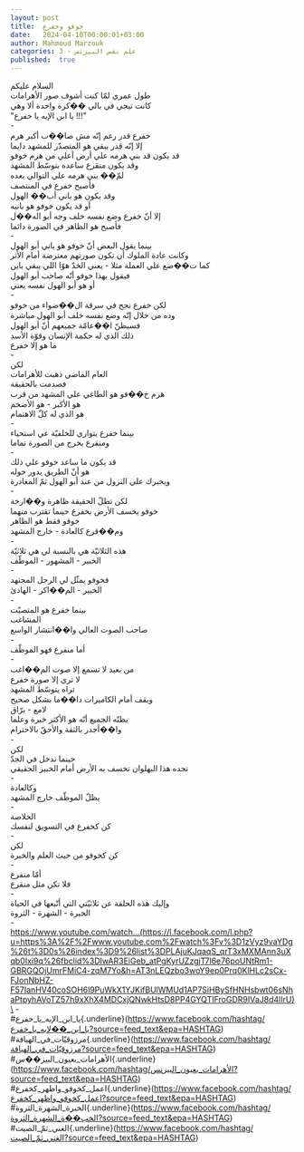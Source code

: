 ```yaml
---
layout: post
title:  خوفو وخفرع
date:   2024-04-10T00:00:01+03:00
author: Mahmoud Marzouk
categories: 3 - علم نفس البيزنس
published:  true
---
```

السلام عليكم\
طول عمري لمّا كنت أشوف صور الأهرامات\
كانت تيجي في بالي ��كرة واحدة ألا وهي\
\"يا ابن الإيه يا خفرع !!!\"\
-\
خفرع قدر رغم إنّه مش صا��ب أكبر هرم\
إلا إنّه قدر يبقي هو المتصدّر للمشهد دايما\
قد يكون قد بني هرمه علي أرض أعلي من هرم خوفو\
وقد يكون منقرع ساعده بتوسّط المشهد\
لمّ�� بني هرمه علي التوالي بعده\
فأصبح خفرع في المنتصف\
وقد يكون هو باني أب�� الهول\
أو قد يكون خوفو هو بانيه\
إلا أنّ خفرع وضع نفسه خلف وجه أبو اله��ل\
فأصبح هو الظاهر في الصورة دائما\
-\
بينما يقول البعض أنّ خوفو هو باني أبو الهول\
وكانت عادة الملوك أن تكون صورتهم معترضة أمام الأثر\
كما ت��ضع علي العملة مثلا - يعني الخدّ هوّا اللي يبقي باين\
فيقول بهذا خوفو أنّه صاحب أبو الهول\
أو هو أبو الهول نفسه يعني\
-\
لكن خفرع نجح في سرقة ال��ضواء من خوفو\
وده من خلال إنّه وضع نفسه خلف أبو الهول مباشرة\
فسيظنّ ا��عامّة جميعهم أنّ أبو الهول\
ذلك الذي له حكمة الإنسان وقوّة الأسد\
ما هو إلا خفرع\
-\
لكن\
العام الماضي ذهبت للأهرامات\
فصدمت بالحقيقة\
هرم خ��فو هو الطاغي علي المشهد من قرب\
هو الأكبر - هو الأضخم\
هو الذي له كلّ الاهتمام\
-\
بينما خفرع يتواري للخلفيّة عي استحياء\
ومنقرع يخرج من الصورة تماما\
-\
قد يكون ما ساعد خوفو علي ذلك\
هو أنّ الطريق يدور حوله\
ويجبرك علي النزول من عند أبو الهول ثمّ المغادرة\
-\
لكن تظلّ الحقيقة ظاهرة و��ارخة\
خوفو يخسف الأرض بخفرع حينما تقترب منهما\
خوفو فقط هو الظاهر\
وم��قرع كالعادة - خارج المشهد\
-\
هذه الثلاثيّة هي بالنسبة لي هي ثلاثيّة\
الخبير - المشهور - الموظّف\
-\
فخوفو يمثّل لي الرجل المجتهد\
الخبير - الم��اكر - الهادئ\
-\
بينما خفرع هو المتصيّت\
المشاغب\
صاحب الصوت العالي وا��انتشار الواسع\
-\
أما منقرع فهو الموظّف\
-\
من بعيد لا تسمع إلا صوت الم��اغب\
لا تري إلا صورة خفرع\
تراه يتوسّط المشهد\
ويقف أمام الكاميرات دا��ما بشكل صحيح\
لامع - برّاق\
يظنّه الجميع أنّه هو الأكثر خبرة وعلما\
وا��أجدر بالثقة والأحقّ بالاحترام\
-\
لكن\
حينما ندخل في الجدّ\
تجده هذا البهلوان تخسف به الأرض أمام الخبير الحقيقي\
-\
وكالعادة\
يظلّ الموظّف خارج المشهد\
-\
الخلاصة\
كن كخفرع في التسويق لنفسك\
-\
لكن\
كن كخوفو من حيث العلم والخبرة\
-\
أمّا منقرع\
فلا تكن مثل منقرع\
-\
وإليك هذه الحلقة عن ثلاثيّتي التي أتّبعها في الحياة\
الخبرة - الشهرة - الثروة\
-\
https://www.youtube.com/watch...(https://l.facebook.com/l.php?u=https%3A%2F%2Fwww.youtube.com%2Fwatch%3Fv%3D1zVyz9vaYDg%26t%3D0s%26index%3D9%26list%3DPLAjuKJqaqS_qrT3xMXMAnn3uXqb0Ixi9q%26fbclid%3DIwAR3EiGeb_atPgKyrUZzgjT7l6e76poUNtRm1-GBRGQOjUmrFMiC4-zqM7Yo&h=AT3nLEQzbo3woY9ep0Prq0KlHLc2sCx-FJonNbHZ-F57IanHV40coSOH6l9PuWkX1YJKifBUlWMUd1AP7SiHBySfHNHsbwt06sNhaPtpyhAVoTZ57h9xXhX4MDCxjQNwkHtsD8PP4GYQTIFroGDR9IVaJ8d4lIrU)\
-\
\#يا_ابن_الإيه_يا_خفرع{.underline}(https://www.facebook.com/hashtag/يا_ابن_��لإيه_يا_خفرع?source=feed_text&epa=HASHTAG)\
\#مرزوقيّات_في_الهيافة{.underline}(https://www.facebook.com/hashtag/مرزوقيّات_في_الهيافة?source=feed_text&epa=HASHTAG)\
\#الأهرامات_بعيون_البيز��س{.underline}(https://www.facebook.com/hashtag/الأهرامات_بعيون_البيزنس?source=feed_text&epa=HASHTAG)\
\#اعمل_كخوفو_واظهر_كخفرع{.underline}(https://www.facebook.com/hashtag/اعمل_كخوفو_واظهر_كخفرع?source=feed_text&epa=HASHTAG)\
\#الخبرة_الشهرة_الثروة{.underline}(https://www.facebook.com/hashtag/الخب��ة_الشهرة_الثروة?source=feed_text&epa=HASHTAG)\
\#الغني_ثمّ\_الصيت{.underline}(https://www.facebook.com/hashtag/الغني_ثمّ_الصيت?source=feed_text&epa=HASHTAG)
